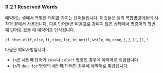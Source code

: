 ### 3.2.1 Reserved Words

예약어는 셸에서 특별한 의미를 가지는 단어들입니다. 이것들은 셸의 복합명령어들의 시작과 끝에서 사용됩니다.
다음 단어들은 따옴표로 감싸지 않은 상태에서 명령어의 첫번째 단어로 왔을 때 예약어로 인식됩니다.

`if`, `then`, `elif`, `else`, `fi`, `time`, `for`, `in`, `until`, `while`, `do`, `done`, `{`, `}`, `[[`, `]]`, `!`

다음은 예외사항입니다.

- `in`은 세번째 단어가 `case`나 `select` 명령인 경우에 예약어로 취급됩니다.
- `in`과 `do`는 `for` 명령의 세번째 단어인 경우에 예약어로 취급됩니다.
